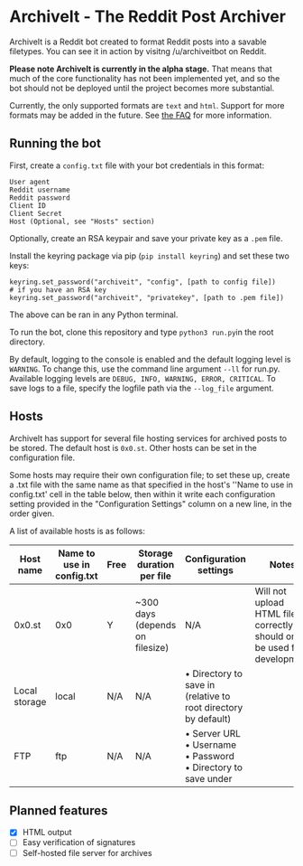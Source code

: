 # ArchiveIt - The Reddit Post Archiver 
ArchiveIt is a Reddit bot created  to format Reddit posts into a savable filetypes. 
You can see it in action by visitng /u/archiveitbot on Reddit. 

**Please note ArchiveIt is currently in the alpha stage.** That means that much of the core functionality has not been
implemented yet, and so the bot should not be deployed until the project becomes more substantial. 


Currently, the only supported formats are `text` and `html`. Support for more formats may be added in the future.
See [the FAQ](https://www.reddit.com/r/archiveit/comments/9ltg4x/what_is_archiveit_and_faq/) for more information.

Running the bot 
---
First, create a ```config.txt``` file with your bot credentials in this format:

```
User agent
Reddit username
Reddit password
Client ID
Client Secret
Host (Optional, see "Hosts" section)
```

Optionally, create an RSA keypair and save your private key as a `.pem` file.

Install the keyring package via pip (`pip install keyring`) and set these two keys:

```
keyring.set_password("archiveit", "config", [path to config file])
# if you have an RSA key
keyring.set_password("archiveit", "privatekey", [path to .pem file])
```
The above can be ran in any Python terminal. 

To run the bot, clone this repository and type `python3 run.py`in the root directory. 

By default, logging to the console is enabled and the default logging level is `WARNING`. To change this, use 
the command line argument `--ll` for run.py. Available logging levels are `DEBUG, INFO, WARNING, ERROR, CRITICAL`.
To save logs to a file, specify the logfile path via the `--log_file` argument.

Hosts 
---
ArchiveIt has support for several file hosting services for archived posts to be stored. The default host is `0x0.st`. 
Other hosts can be set in the configuration file.

Some hosts may require their own configuration file; to set these up, create a .txt file with the same name as that
specified in the host's ''Name to use in config.txt' cell in the table below, then within it write each configuration 
setting provided in the "Configuration Settings" column on a new line, in the order given.

A list of available hosts is as follows:

| Host name | Name to use in config.txt | Free | Storage duration per file | Configuration settings | Notes
| ------------- | ------------- | ------------- | ------------- | ------------- | ------------- |
| 0x0.st  | 0x0  | Y | ~300 days (depends on filesize) | N/A | Will not upload HTML files correctly, should only be used for development
| Local storage  | local  | N/A | N/A | • Directory to save in (relative to root directory by default)
| FTP  | ftp  | N/A | N/A | • Server URL<br> • Username<br> • Password<br> • Directory to save under






Planned features
--- 
- [x] HTML output  
- [ ] Easy verification of signatures
- [ ] Self-hosted file server for archives 
